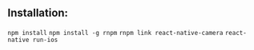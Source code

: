## Installation:
`npm install`
`npm install -g rnpm`
`rnpm link react-native-camera`
`react-native run-ios`